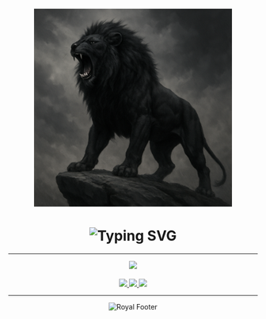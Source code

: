 <!-- Royal Banner -->
<p align="center">
  <img src="https://raw.githubusercontent.com/lordrahl2-sys/Lord-Rahl-Venom-Bot/main/assets/rahl-lion-banner.png" width="400px" alt="Lord Rahl Royal Lion" />
</p>

<h1 align="center">
  <img src="https://readme-typing-svg.herokuapp.com?font=Fira+Code&size=24&duration=4000&pause=1000&color=8A2BE2&center=true&vCenter=true&width=600&lines=👑+Lord+Rahl+Venom+Bot;Power+Through+Knowledge.;Control+Through+Code.⚡" alt="Typing SVG" />
</h1>

---

<p align="center">
  <a href="https://lord-rahl-venom-q1waphzj6-lordrahl2-sys-projects.vercel.app" target="_blank">
    <img src="https://img.shields.io/badge/Get%20Royal%20Session-%F0%9F%92%AE%20Start%20Now-purple?style=for-the-badge&logo=whatsapp" />
  </a>
  <br><br>
  <a href="https://render.com" target="_blank">
    <img src="https://img.shields.io/badge/Deploy%20on%20Render-royalblue?style=for-the-badge&logo=render" />
  </a>
  <a href="https://railway.app" target="_blank">
    <img src="https://img.shields.io/badge/Deploy%20on%20Railway-%F0%9F%9B%A0%20Now-8A2BE2?style=for-the-badge&logo=railway" />
  </a>
  <a href="https://heroku.com" target="_blank">
    <img src="https://img.shields.io/badge/Deploy%20on%20Heroku-6C3483?style=for-the-badge&logo=heroku" />
  </a>
</p>

---

<p align="center">
  <img src="https://i.pinimg.com/originals/57/da/b1/57dab1f2f9ea349f837b3319bc4bbdf3.gif" width="300px" alt="Royal Footer" />
</p>
